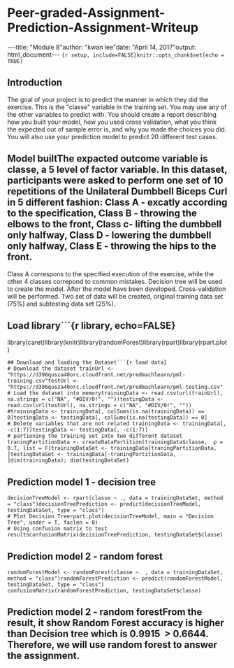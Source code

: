 # Peer-graded-Assignment-Prediction-Assignment-Writeup
---title: "Module 8"author: "kwan lee"date: "April 14, 2017"output: html_document---
```{r setup, include=FALSE}knitr::opts_chunk$set(echo = TRUE)```
## Introduction
The goal of your project is to predict the manner in which they did the exercise. This is the "classe" variable in the training set. You may use any of the other variables to predict with. You should create a report describing how you built your model, how you used cross validation, what you think the expected out of sample error is, and why you made the choices you did. You will also use your prediction model to predict 20 different test cases.
## Model builtThe expacted outcome variable is classe, a 5 level of factor variable. In this dataset, participants were asked to perform one set of 10 repetitions of the Unilateral Dumbbell Biceps Curl in 5 different fashion: Class A - excatly according to the specification, Class B - throwing the elbows to the front, Class c- lifting the dumbbell only halfway, Class D - lowering the dumbbell only halfway, Class E - throwing the hips to the front. 
Class A correspons to the specified execution of the exercise, while the other 4 classes correpond to common mistakes. Decision tree will be used to create the model. After the model have been developed. Cross-validation will be performed. Two set of data will be created, original training data set (75%) and subtesting data set (25%). 
## Load library```{r library, echo=FALSE}
library(caret)library(knitr)library(randomForest)library(rpart)library(rpart.plot)
```
## Download and loading the Dataset```{r load data}
# Download the dataset trainUrl <- "https://d396qusza40orc.cloudfront.net/predmachlearn/pml-training.csv"testUrl <- "https://d396qusza40orc.cloudfront.net/predmachlearn/pml-testing.csv"
# Load the dataset into memorytrainingData <- read.csv(url(trainUrl), na.strings = c("NA", "#DIV/0!", ""))testingData <- read.csv(url(testUrl), na.strings = c("NA", "#DIV/0!", ""))
#trainingData <- trainingData[, colSums(is.na(trainingData)) == 0]testingData <- testingData[, colSums(is.na(testingData)) == 0]
# Delete variables that are not related trainingData <- trainingData[, -c(1:7)]testingData <- testingData[, -c(1:7)]
# partioning the training set into two different dataset
traningPartitionData <- createDataPartition(trainingData$classe,  p = 0.7, list = F)trainingDataSet <- trainingData[traningPartitionData, ]testingDataSet <- trainingData[-traningPartitionData, ]dim(trainingData); dim(testingDataSet)
```
## Prediction model 1 - decision tree
```{r feature decision tree}
decisionTreeModel <- rpart(classe ~ ., data = trainingDataSet, method = "class")decisionTreePrediction <- predict(decisionTreeModel, testingDataSet, type = "class")
# Plot Decision Treerpart.plot(decisionTreeModel, main = "Decision Tree", under = T, faclen = 0)
# Using confusion matrix to test resultsconfusionMatrix(decisionTreePrediction, testingDataSet$classe)
```
## Prediction model 2 - random forest
```{r random forest}
randomForestModel <- randomForest(classe ~. , data = trainingDataSet, method = "class")randomForestPrediction <- predict(randomForestModel, testingDataSet, type = "class")
confusionMatrix(randomForestPrediction, testingDataSet$classe)
```
## Prediction model 2 - random forestFrom the result, it show Random Forest accuracy is higher than Decision tree which is 0.9915  > 0.6644. Therefore, we will use random forest to answer the assignment. 
```{r final prediction}predictionFinal <- predict(randomForestModel, testingDataSet, type = "class")#predictionFinal
```
